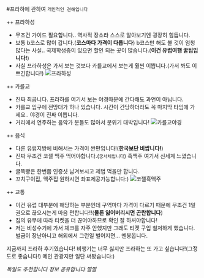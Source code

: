 #프라하에 관하여
`개인적인 견해입니다`

++ 프라하성
+ 무조건 가이드 필요합니다.. 역사적 장소라 스스로 알아보기엔 굉장히 힘듭니다.
+ 보통 b코스로 많이 갑니다.(__코스마다 가격이 다릅니다__) b코스만 해도 볼 것이 엄청 많다는 사실.. 국제학생증이 있으면 할인 되는 곳이 많습니다.(__이건 유럽여행 꿀팁입니다!__)
+ 사실 프라하성은 가서 보는 것보다 카를교에서 보는게 훨씬 이쁩니다.(가서 봐도 이쁘긴합니다!)
![프라하성](https://d1blyo8czty997.cloudfront.net/tour-photos/5935/1200x600/3131714149.jpg)

++ 카를교
+ 진짜 최곱니다. 프라하를 여기서 보는 야경때문에 간다해도 과언이 아닙니다.
+ 카를교 입구에 전망대가 하나 있습니다. 시간이 간당하더라도 꼭 마지막 타임에 가세요.. 야경이 진짜 이쁩니다.
+ 거리에서 연주하는 음악가 분들도 많아서 분위기 대박입니다!
![카를교야경](https://lh3.googleusercontent.com/proxy/cDUhCcBxOMMgQSTV69llUDAW0FJvvWqNkVwjTV2_-fLBFOVSo-eOWlC0S5mcRrrKoynzImDfGXIW4-4jgGHnDCOQmnCDTZPvTGrpZ3VEqLeSvnDTezzNDOJel4ABWQa6LtJK9fY-CqLtrBx8-_MisvjNcTRd-H7aheDeN_gekbtjqE7xrTP9Zw9e1T7SpPsa931DJ34AdZ2NFXs0m9kDglHSp6KwaHc987_UMhK7Nln0FeLJhjlhjooUnxtGhJNF2utosgrpzL2F36apvRe9ormRhuDe1sanSAScPrsBRYccdQ)

++ 음식
+ 다른 유럽지방에 비해서는 가격이 싼편입니다!(__한국보단 비쌉니다!__)
+ 진짜 무조건 코젤 맥주 먹어야합니다.(`궁서체입니다`) 흑맥주 여기서 신세계 느꼈습니다.
+ 굴뚝빵은 한번쯤 인증샷 남겨보시고 제법 먹을만 합니다.
+ 꼬치구이집, 맥주집 원하시면 좌표제공가능합니다:)
![코젤흑맥주](https://cdn.crowdpic.net/detail-thumb/thumb_d_DD20557BD39F88B600450F4D75ACC11C.jpg)

++ 교통
+ 이건 유럽 대부분에 해당하는 부분인데 구역마다 가격이 다르기 때문에 무조건 1일권으로 끊으시는게 마음 편합니다!!(__물론 잃어버리시면 곤란합니다__)
+ 짐의 유무에 따라 티켓을 더 끊어야하므로 확인 잘 하셔야합니다!
+ 저는 비성수기에 가서 체크를 자주 안했지만 그래도 티켓 구입 철저하게 했습니다. 벌금이 장난아니고 해외에서 그런일 벌어지면... 멘붕옵니다.

지금까지 프라하 후기였습니다! 비행기는 너무 싫지만 프라하는 또 가고 싶습니다!(그정도로 좋습니다!)
메인 관광지만 일단 써봤습니다:)

_독일도 추천합니다 정보 공유합니다 껄껄_
